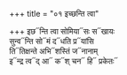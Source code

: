 +++
title = "०१ इच्छन्ति त्वा"

+++
इछ᳓न्ति त्वा सोमिया᳓सः स᳓खायः  
सुन्व᳓न्ति सो᳓मं द᳓धति प्र᳓यांसि  
ति᳓तिक्षन्ते अभि᳓शस्तिं ज᳓नानाम्  
इ᳓न्द्र त्व᳓द् आ᳓ क᳓श् चन᳓ हि᳓ प्रकेतः᳓